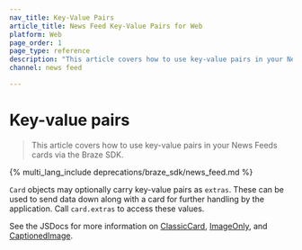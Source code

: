 ```yaml
---
nav_title: Key-Value Pairs
article_title: News Feed Key-Value Pairs for Web
platform: Web
page_order: 1
page_type: reference
description: "This article covers how to use key-value pairs in your News Feeds cards via the Braze SDK."
channel: news feed

---
```


# Key-value pairs

> This article covers how to use key-value pairs in your News Feeds cards via the Braze SDK.

{% multi_lang_include deprecations/braze_sdk/news_feed.md %}

`Card` objects may optionally carry key-value pairs as `extras`. These can be used to send data down along with a card for further handling by the application. Call `card.extras` to access these values.

See the JSDocs for more information on [ClassicCard](https://js.appboycdn.com/web-sdk/latest/doc/classes/braze.classiccard.html), [ImageOnly](https://js.appboycdn.com/web-sdk/latest/doc/classes/braze.imageonly.html), and [CaptionedImage](https://js.appboycdn.com/web-sdk/latest/doc/classes/braze.captionedimage.html).


